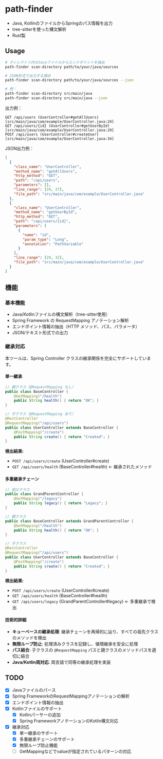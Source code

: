 # path-finder
- Java, KotlinのファイルからSpringのパス情報を出力
- tree-sitterを使った構文解析
- Rust製


## Usage

```bash
# ディレクトリ内のJavaファイルからエンドポイントを抽出
path-finder scan-directory path/to/your/java/sources

# JSON形式で出力する場合
path-finder scan-directory path/to/your/java/sources --json

# 例：
path-finder scan-directory src/main/java
path-finder scan-directory src/main/java --json
```

出力例：
```
GET /api/users (UserController#getAllUsers) [src/main/java/com/example/UserController.java:24]
GET /api/users/{id} (UserController#getUserById) [src/main/java/com/example/UserController.java:29]
POST /api/users (UserController#createUser) [src/main/java/com/example/UserController.java:34]
```

JSON出力例：
```json
[
  {
    "class_name": "UserController",
    "method_name": "getAllUsers",
    "http_method": "GET",
    "path": "/api/users",
    "parameters": [],
    "line_range": [24, 27],
    "file_path": "src/main/java/com/example/UserController.java"
  },
  {
    "class_name": "UserController",
    "method_name": "getUserById",
    "http_method": "GET",
    "path": "/api/users/{id}",
    "parameters": [
      {
        "name": "id",
        "param_type": "Long",
        "annotation": "PathVariable"
      }
    ],
    "line_range": [29, 32],
    "file_path": "src/main/java/com/example/UserController.java"
  }
]
```

## 機能

### 基本機能
- Java/Kotlinファイルの構文解析（tree-sitter使用）
- Spring Framework の RequestMapping アノテーション解析
- エンドポイント情報の抽出（HTTP メソッド、パス、パラメータ）
- JSON/テキスト形式での出力

### 継承対応
本ツールは、Spring Controller クラスの継承関係を完全にサポートしています。

#### 単一継承
```java
// 親クラス（@RequestMapping なし）
public class BaseController {
    @GetMapping("/health")
    public String health() { return "OK"; }
}

// 子クラス（@RequestMapping あり）
@RestController
@RequestMapping("/api/users")
public class UserController extends BaseController {
    @PostMapping("/create")
    public String create() { return "Created"; }
}
```

**検出結果:**
- `POST /api/users/create` (UserController#create)
- `GET /api/users/health` (BaseController#health) ← 継承されたメソッド

#### 多重継承チェーン
```java
// 祖父クラス
public class GrandParentController {
    @GetMapping("/legacy")
    public String legacy() { return "Legacy"; }
}

// 親クラス
public class BaseController extends GrandParentController {
    @GetMapping("/health")
    public String health() { return "OK"; }
}

// 子クラス
@RestController
@RequestMapping("/api/users")
public class UserController extends BaseController {
    @PostMapping("/create")
    public String create() { return "Created"; }
}
```

**検出結果:**
- `POST /api/users/create` (UserController#create)
- `GET /api/users/health` (BaseController#health)
- `GET /api/users/legacy` (GrandParentController#legacy) ← 多重継承で検出

#### 技術的詳細
- **キューベースの継承処理**: 継承チェーンを再帰的に辿り、すべての祖先クラスのメソッドを検出
- **無限ループ防止**: 処理済みクラスを記録し、循環継承を安全に処理
- **パス結合**: 子クラスの `@RequestMapping` パスと親クラスのメソッドパスを適切に結合
- **Java/Kotlin両対応**: 両言語で同等の継承処理を実装

## TODO

- [x] Javaファイルのパース
- [x] Spring FrameworkのRequestMappingアノテーションの解析
- [x] エンドポイント情報の抽出
- [x] Kotlinファイルのサポート
  - [x] Kotlinパーサーの追加
  - [x] Spring FrameworkアノテーションのKotlin構文対応
- [x] 継承対応
  - [x] 単一継承のサポート
  - [x] 多重継承チェーンのサポート
  - [x] 無限ループ防止機能
  - [ ] GetMappingなどでvalueが指定されているパターンの対応
